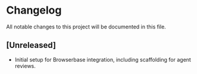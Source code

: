 # Changelog

All notable changes to this project will be documented in this file.

## [Unreleased]
- Initial setup for Browserbase integration, including scaffolding for agent reviews.
